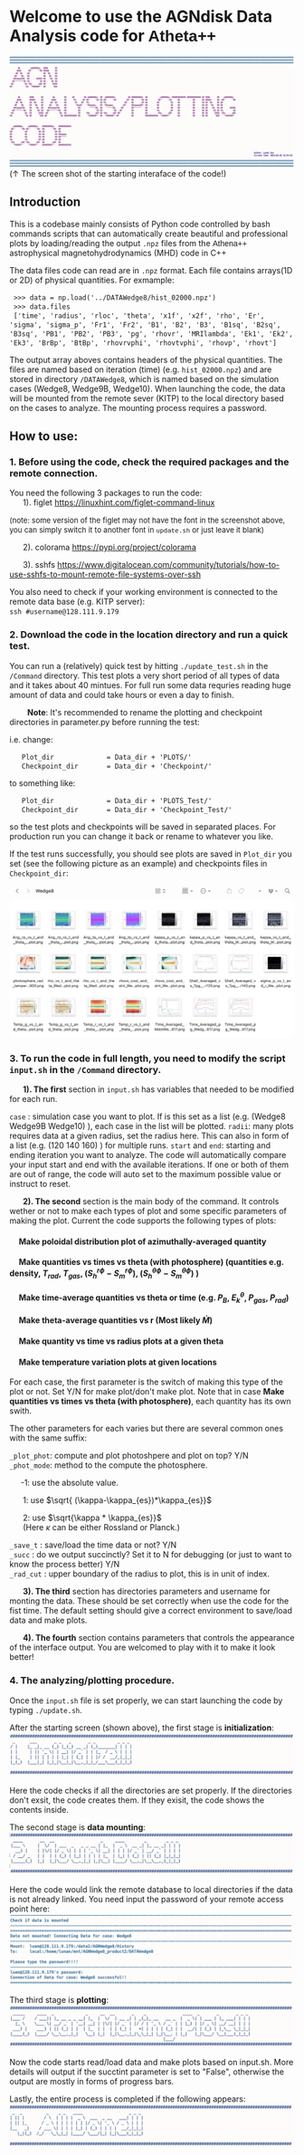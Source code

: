# Welcome to use the AGNdisk Data Analysis code for <span style="font-family: 'Helvetica', sans-serif;">Atheta++</span>
![alt text](https://github.com/lsun11/AGNdisk_data_analysis/blob/main/Data_Analysis_Code/readme_pics/code_screen_shot.png)
(↑ The screen shot of the starting interaface of the code!)

## Introduction

This is a codebase mainly consists of Python code controlled by bash commands scripts that can automatically create beautiful and professional plots by loading/reading the output `.npz` files from the <span style="font-family: 'Helvetica', sans-serif;"> Athena++</span> astrophysical magnetohydrodynamics (MHD) code in C++

The data files code can read are in `.npz` format. Each file contains arrays(1D or 2D) of physical quantities. For exmample:

     >>> data = np.load('../DATAWedge8/hist_02000.npz')
     >>> data.files
     ['time', 'radius', 'rloc', 'theta', 'x1f', 'x2f', 'rho', 'Er', 'sigma', 'sigma_p', 'Fr1', 'Fr2', 'B1', 'B2', 'B3', 'B1sq', 'B2sq', 'B3sq', 'PB1', 'PB2', 'PB3', 'pg', 'rhovr', 'MRIlambda', 'Ek1', 'Ek2', 'Ek3', 'BrBp', 'BtBp', 'rhovrvphi', 'rhovtvphi', 'rhovp', 'rhovt']

The output array aboves contains headers of the physical quantities. The files are named based on iteration (time) (e.g. `hist_02000.npz`) and are stored in directory `/DATAWedge8`, which is named based on the simulation cases (Wedge8, Wedge9B, Wedge10). When launching the code, the data will be mounted from the remote sever (KITP) to the local directory based on the cases to analyze. The mounting process requires a password. 


## How to use:  
### 1. Before using the code, check the required packages and the remote connection.

You need the following 3 packages to run the code:  
&nbsp; &nbsp; &nbsp; 1). figlet https://linuxhint.com/figlet-command-linux

<font size="2">(note: some version of the figlet may not have the font in the screenshot above, you can simply switch it to another font in `update.sh` or just leave it blank)</font>

&nbsp; &nbsp; &nbsp; 2). colorama https://pypi.org/project/colorama

&nbsp; &nbsp; &nbsp; 3). sshfs https://www.digitalocean.com/community/tutorials/how-to-use-sshfs-to-mount-remote-file-systems-over-ssh  

You also need to check if your working environment is connected to the remote data base (e.g. KITP server):  
`ssh #username@128.111.9.179`


### 2. Download the code in the location directory and run a quick test.  
You can run a (relatively) quick test by hitting `./update_test.sh` in the `/Command` directory. This test plots a very short period of all types of data and it takes about 40 mintues. For full run some data requries reading huge amount of data and could take hours or even a day to finish. 

&nbsp; &nbsp;  &nbsp;  &nbsp; **Note**: It's recommended to rename the plotting and checkpoint directories in parameter.py before running the test:

 i.e. change: 
 
       Plot_dir             = Data_dir + 'PLOTS/'
       Checkpoint_dir       = Data_dir + 'Checkpoint/'
       
  to something like:
      
       Plot_dir             = Data_dir + 'PLOTS_Test/'
       Checkpoint_dir       = Data_dir + 'Checkpoint_Test/'
so the test plots and checkpoints will be saved in separated places. For production run you can change it back or rename to whatever you like.   

If the test runs successfully, you should see plots are saved in `Plot_dir` you set (see the following picture as an example) and checkpoints files in `Checkpoint_dir`:

![alt text](https://github.com/lsun11/AGNdisk_data_analysis/blob/main/Data_Analysis_Code/readme_pics/test.png)




### 3. To run the code in full length, you need to modify the script `input.sh` in the `/Command` directory.

&nbsp; &nbsp; &nbsp; **1). The first** section in `input.sh` has variables that needed to be modified for each run.

  `case` : simulation case you want to plot. If is this set as a list (e.g.  (Wedge8 Wedge9B Wedge10) ), each case in the list will be plotted.
  `radii`: many plots requires data at a given radius, set the radius here. This can also in form of a list (e.g. (120 140 160) ) for multiple runs.
  `start` and `end`: starting and ending iteration you want to analyze. The code will automatically compare your input start and end with the available
  iterations. If one or both of them are out of range, the code will auto set to the maximum possible value or instruct to reset. 


&nbsp; &nbsp; &nbsp; **2). The second** section is the main body of the command. It controls wether or not to make each types of plot and some specific parameters of making the plot. Current the code supports the following types of plots:

   #### &nbsp; &nbsp; &nbsp;Make poloidal distribution plot of azimuthally-averaged quantity

   #### &nbsp; &nbsp; &nbsp;Make quantities vs times vs theta (with photosphere) (quantities e.g. density, $T_{rad}$, $T_{gas}$, ($S_h^{r\phi}-S_m^{r\phi}$), ($S_h^{\theta\phi}-S_m^{\theta\phi}$) )
   
   
   #### &nbsp; &nbsp; &nbsp;Make time-average quantities vs theta or time   (e.g. $P_B$, $E^\theta_k$, $P_{gas}$, $P_{rad}$)
   
   #### &nbsp; &nbsp; &nbsp;Make theta-average quantities vs r   (Most likely $\dot{M}$) 
   
   #### &nbsp; &nbsp; &nbsp;Make quantity vs time vs radius plots at a given theta 
   
   #### &nbsp; &nbsp; &nbsp;Make temperature variation plots at given locations
   
For each case, the first parameter is the switch of making this type of the plot or not. Set Y/N for make plot/don't make plot. Note that in case **Make quantities vs times vs theta (with photosphere)**, each quantity has its own swith. 

The other parameters for each varies but there are several common ones with the same suffix:

`_plot_phot`: compute and plot photoshpere and plot on top? Y/N  
`_phot_mode`: method to the compute the photosphere.   
        
&nbsp; &nbsp; &nbsp;-1: use the absolute value.  
        
&nbsp; &nbsp; &nbsp;  1: use $\sqrt{ (\kappa-\kappa_{es})*\kappa_{es}}$
        
&nbsp; &nbsp; &nbsp;  2: use $\sqrt{\kappa * \kappa_{es}}$  
&nbsp; &nbsp; &nbsp; (Here $\kappa$ can be either Rossland or Planck.)  
 
`_save_t`   : save/load the time data or not? Y/N  
`_succ`     : do we output succinctly? Set it to N for debugging (or just to want to know the process better) Y/N  
`_rad_cut`  : upper boundary of the radius to plot, this is in unit of index.   


&nbsp; &nbsp; &nbsp; **3). The third** section has directories parameters and username for monting the data. These should be set correctly when use the code for the fist time. The default setting should give a correct environment to save/load data and make plots. 

&nbsp; &nbsp; &nbsp; **4). The fourth** section contains parameters that controls the appearance of the interface output. You are welcomed to play with it to make it look better! 

### 4. The analyzing/plotting procedure.

Once the `input.sh` file is set properly, we can start launching the code by typing `./update.sh`.

After the starting screen (shown above), the first stage is **initialization**:
![alt text](https://github.com/lsun11/AGNdisk_data_analysis/blob/main/Data_Analysis_Code/readme_pics/1.png)

Here the code checks if all the directories are set properly. If the directories don't exsit, the code creates them. If they exisit, the code shows the contents inside.


The second stage is **data mounting**:
![alt text](https://github.com/lsun11/AGNdisk_data_analysis/blob/main/Data_Analysis_Code/readme_pics/2.png)

Here the code would link the remote database to local directories if the data is not already linked. You need input the password of your remote access point here:
![alt text](https://github.com/lsun11/AGNdisk_data_analysis/blob/main/Data_Analysis_Code/readme_pics/2-2.png)


The third stage is **plotting**:
![alt text](https://github.com/lsun11/AGNdisk_data_analysis/blob/main/Data_Analysis_Code/readme_pics/3.png)

Now the code starts read/load data and make plots based on input.sh. More details will output if the succtint parameter is set to "False", otherwise the output are mostly in forms of progress bars.  


Lastly, the entire process is completed if the following appears:
![alt text](https://github.com/lsun11/AGNdisk_data_analysis/blob/main/Data_Analysis_Code/readme_pics/4.png)



